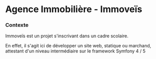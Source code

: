 # Agence Immobilière - Immoveïs

### Contexte

Immoveïs est un projet s'inscrivant dans un cadre scolaire. 

En effet, il s'agit ici de développer un site web, statique ou marchand, attestant d'un niveau intermédiaire sur le framework Symfony 4 / 5
